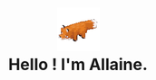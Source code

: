 <!--
**allaine-sioson/allaine-sioson** is a ✨ _special_ ✨ repository because its `README.md` (this file) appears on your GitHub profile.

Here are some ideas to get you started:

- 🔭 I’m currently working on ...
- 🌱 I’m currently learning ...
- 👯 I’m looking to collaborate on ...
- 🤔 I’m looking for help with ...
- 💬 Ask me about ...
- 📫 How to reach me: ...
- 😄 Pronouns: ...
- ⚡ Fun fact: ...
-->
<h1 align="center">
  <img src=https://github.com/allaine-sioson/allaine-sioson/blob/main/fox_spin.gif> 
  <br>
  Hello ! I'm Allaine.
</h1>

